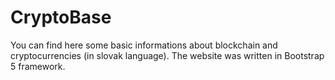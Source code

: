 # CryptoBase
You can find here some basic informations about blockchain and cryptocurrencies (in slovak language).
The website was written in Bootstrap 5 framework.
